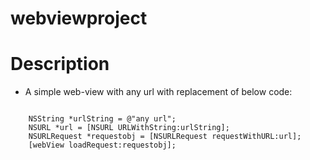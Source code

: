 # webviewproject

# Description

* A simple web-view with any url with replacement of below code:

```
 
    NSString *urlString = @"any url";
    NSURL *url = [NSURL URLWithString:urlString];
    NSURLRequest *requestobj = [NSURLRequest requestWithURL:url];
    [webView loadRequest:requestobj];
```
